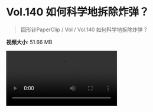 # Vol.140 如何科学地拆除炸弹？

> 回形针PaperClip / Vol / Vol.140 如何科学地拆除炸弹？

**视频大小**: 51.66 MB

<div class="video"><video src="https://file.hsyhx.top/archive/PaperClip/Vol/140.mp4" controls preload>🤔 您的浏览器不支持 video 标签</video></div>
